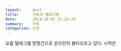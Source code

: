 ```yaml
---
layout:     post
title:      카톡과 텔레그램
date:       2014-10-02 21:24:29
summary:    카톡
categories: 단상
---
```


요즘 텔레그램 망명건으로 온라인이 불타오르고 있다. 시작은 